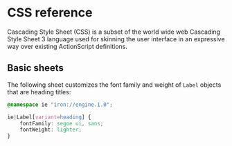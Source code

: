 # CSS reference

Cascading Style Sheet (CSS) is a subset of the world wide web Cascading Style Sheet 3 language used for skinning the user interface in an expressive way over existing ActionScript definitions.

## Basic sheets

The following sheet customizes the font family and weight of `Label` objects that are heading titles:

```css
@namespace ie "iron://engine.1.0";

ie|Label[variant=heading] {
    fontFamily: segoe ui, sans;
    fontWeight: lighter;
}
```